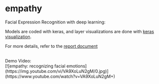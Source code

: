 # empathy
Facial Expression Recognition with deep learning:

Models are coded with keras, and layer visualizations are done with [keras visualization](https://keras.io/visualization/).

For more details, refer to the [report document](https://github.com/mahon94/empathy/blob/master/Report/facial-emotion-recognition-using-CNN.pdf)

<br />
Demo Video:
<br />
[![empathy: recognizing facial emotions](https://img.youtube.com/vi/VA9XoLuN2gM/0.jpg)](https://www.youtube.com/watch?v=VA9XoLuN2gM+)
